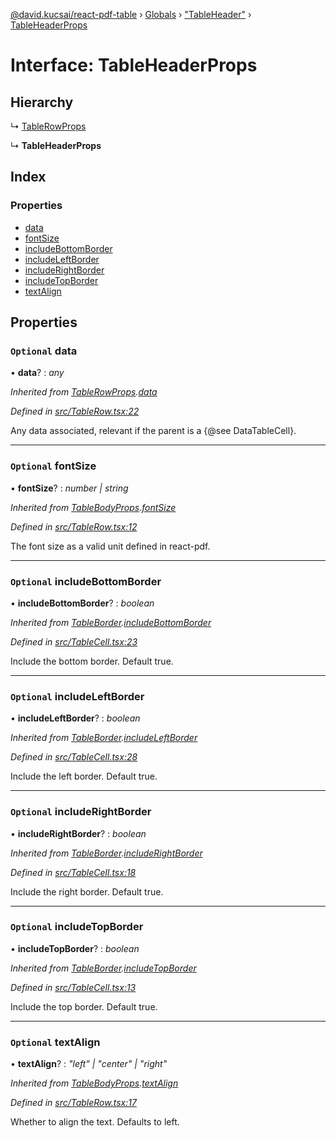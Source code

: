 [@david.kucsai/react-pdf-table](../README.md) › [Globals](../globals.md) › ["TableHeader"](../modules/_tableheader_.md) › [TableHeaderProps](_tableheader_.tableheaderprops.md)

# Interface: TableHeaderProps

## Hierarchy

  ↳ [TableRowProps](_tablerow_.tablerowprops.md)

  ↳ **TableHeaderProps**

## Index

### Properties

* [data](_tableheader_.tableheaderprops.md#optional-data)
* [fontSize](_tableheader_.tableheaderprops.md#optional-fontsize)
* [includeBottomBorder](_tableheader_.tableheaderprops.md#optional-includebottomborder)
* [includeLeftBorder](_tableheader_.tableheaderprops.md#optional-includeleftborder)
* [includeRightBorder](_tableheader_.tableheaderprops.md#optional-includerightborder)
* [includeTopBorder](_tableheader_.tableheaderprops.md#optional-includetopborder)
* [textAlign](_tableheader_.tableheaderprops.md#optional-textalign)

## Properties

### `Optional` data

• **data**? : *any*

*Inherited from [TableRowProps](_tablerow_.tablerowprops.md).[data](_tablerow_.tablerowprops.md#optional-data)*

*Defined in [src/TableRow.tsx:22](https://github.com/dmk99/react-pdf-table/blob/a0dbc7d/src/TableRow.tsx#L22)*

Any data associated, relevant if the parent is a {@see DataTableCell}.

___

### `Optional` fontSize

• **fontSize**? : *number | string*

*Inherited from [TableBodyProps](_tablebody_.tablebodyprops.md).[fontSize](_tablebody_.tablebodyprops.md#optional-fontsize)*

*Defined in [src/TableRow.tsx:12](https://github.com/dmk99/react-pdf-table/blob/a0dbc7d/src/TableRow.tsx#L12)*

The font size as a valid unit defined in react-pdf.

___

### `Optional` includeBottomBorder

• **includeBottomBorder**? : *boolean*

*Inherited from [TableBorder](_tablecell_.tableborder.md).[includeBottomBorder](_tablecell_.tableborder.md#optional-includebottomborder)*

*Defined in [src/TableCell.tsx:23](https://github.com/dmk99/react-pdf-table/blob/a0dbc7d/src/TableCell.tsx#L23)*

Include the bottom border. Default true.

___

### `Optional` includeLeftBorder

• **includeLeftBorder**? : *boolean*

*Inherited from [TableBorder](_tablecell_.tableborder.md).[includeLeftBorder](_tablecell_.tableborder.md#optional-includeleftborder)*

*Defined in [src/TableCell.tsx:28](https://github.com/dmk99/react-pdf-table/blob/a0dbc7d/src/TableCell.tsx#L28)*

Include the left border. Default true.

___

### `Optional` includeRightBorder

• **includeRightBorder**? : *boolean*

*Inherited from [TableBorder](_tablecell_.tableborder.md).[includeRightBorder](_tablecell_.tableborder.md#optional-includerightborder)*

*Defined in [src/TableCell.tsx:18](https://github.com/dmk99/react-pdf-table/blob/a0dbc7d/src/TableCell.tsx#L18)*

Include the right border. Default true.

___

### `Optional` includeTopBorder

• **includeTopBorder**? : *boolean*

*Inherited from [TableBorder](_tablecell_.tableborder.md).[includeTopBorder](_tablecell_.tableborder.md#optional-includetopborder)*

*Defined in [src/TableCell.tsx:13](https://github.com/dmk99/react-pdf-table/blob/a0dbc7d/src/TableCell.tsx#L13)*

Include the top border. Default true.

___

### `Optional` textAlign

• **textAlign**? : *"left" | "center" | "right"*

*Inherited from [TableBodyProps](_tablebody_.tablebodyprops.md).[textAlign](_tablebody_.tablebodyprops.md#optional-textalign)*

*Defined in [src/TableRow.tsx:17](https://github.com/dmk99/react-pdf-table/blob/a0dbc7d/src/TableRow.tsx#L17)*

Whether to align the text. Defaults to left.

